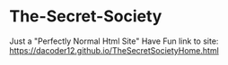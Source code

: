 # The-Secret-Society
Just a "Perfectly Normal Html Site"
Have Fun 
link to site: https://dacoder12.github.io/TheSecretSocietyHome.html
